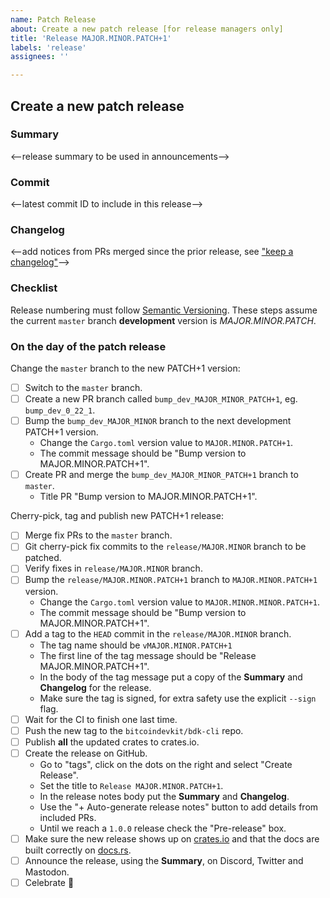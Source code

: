 ```yaml
---
name: Patch Release
about: Create a new patch release [for release managers only]
title: 'Release MAJOR.MINOR.PATCH+1'
labels: 'release'
assignees: ''

---
```


## Create a new patch release

### Summary

<--release summary to be used in announcements-->

### Commit

<--latest commit ID to include in this release-->

### Changelog

<--add notices from PRs merged since the prior release, see ["keep a changelog"]-->

### Checklist

Release numbering must follow [Semantic Versioning]. These steps assume the current `master`
branch **development** version is *MAJOR.MINOR.PATCH*.

### On the day of the patch release

Change the `master` branch to the new PATCH+1 version:

- [ ] Switch to the `master` branch.
- [ ] Create a new PR branch called `bump_dev_MAJOR_MINOR_PATCH+1`, eg. `bump_dev_0_22_1`.
- [ ] Bump the `bump_dev_MAJOR_MINOR` branch to the next development PATCH+1 version.
  - Change the `Cargo.toml` version value to `MAJOR.MINOR.PATCH+1`.
  - The commit message should be "Bump version to MAJOR.MINOR.PATCH+1".
- [ ] Create PR and merge the `bump_dev_MAJOR_MINOR_PATCH+1` branch to `master`.
  - Title PR "Bump version to MAJOR.MINOR.PATCH+1".

Cherry-pick, tag and publish new PATCH+1 release:

- [ ] Merge fix PRs to the `master` branch.
- [ ] Git cherry-pick fix commits to the `release/MAJOR.MINOR` branch to be patched.
- [ ] Verify fixes in `release/MAJOR.MINOR` branch.
- [ ] Bump the `release/MAJOR.MINOR.PATCH+1` branch to `MAJOR.MINOR.PATCH+1` version.
  - Change the `Cargo.toml` version value to `MAJOR.MINOR.MINOR.PATCH+1`.
  - The commit message should be "Bump version to MAJOR.MINOR.PATCH+1".
- [ ] Add a tag to the `HEAD` commit in the `release/MAJOR.MINOR` branch.
  - The tag name should be `vMAJOR.MINOR.PATCH+1`
  - The first line of the tag message should be "Release MAJOR.MINOR.PATCH+1".
  - In the body of the tag message put a copy of the **Summary** and **Changelog** for the release.
  - Make sure the tag is signed, for extra safety use the explicit `--sign` flag.
- [ ] Wait for the CI to finish one last time.
- [ ] Push the new tag to the `bitcoindevkit/bdk-cli` repo.
- [ ] Publish **all** the updated crates to crates.io.
- [ ] Create the release on GitHub.
  - Go to "tags", click on the dots on the right and select "Create Release".
  - Set the title to `Release MAJOR.MINOR.PATCH+1`.
  - In the release notes body put the **Summary** and **Changelog**.
  - Use the "+ Auto-generate release notes" button to add details from included PRs.
  - Until we reach a `1.0.0` release check the "Pre-release" box.
- [ ] Make sure the new release shows up on [crates.io] and that the docs are built correctly on [docs.rs].
- [ ] Announce the release, using the **Summary**, on Discord, Twitter and Mastodon.
- [ ] Celebrate 🎉

[Semantic Versioning]: https://semver.org/
[crates.io]: https://crates.io/crates/bdk-cli
[docs.rs]: https://docs.rs/bdk-cli/latest/bdk-cli
["keep a changelog"]: https://keepachangelog.com/en/1.0.0/
